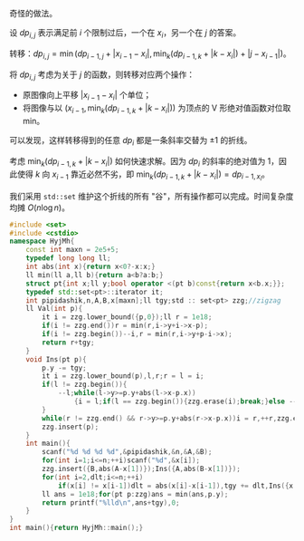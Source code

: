 奇怪的做法。

设 $dp_{i,j}$ 表示满足前 $i$ 个限制过后，一个在 $x_i$，另一个在 $j$ 的答案。

转移：$dp_{i,j} = \min(dp_{i-1,j}+|x_{i-1}-x_i|,\min_k(dp_{i-1,k}+|k-x_{i}|)+|j-x_{i-1}|)$。

将 $dp_{i,j}$ 考虑为关于 $j$ 的函数，则转移对应两个操作：

- 原图像向上平移 $|x_{i-1}-x_i|$ 个单位；
- 将图像与以 $(x_{i-1},\min_k(dp_{i-1,k}+|k-x_{i}|))$ 为顶点的 V 形绝对值函数对位取 min。

可以发现，这样转移得到的任意 $dp_{i}$ 都是一条斜率交替为 $\pm 1$ 的折线。

考虑 $\min_k(dp_{i-1,k}+|k-x_{i}|)$ 如何快速求解。因为 $dp_i$ 的斜率的绝对值为 1，因此使得 $k$ 向 $x_{i-1}$ 靠近必然不劣，即 $\min_k(dp_{i-1,k}+|k-x_{i}|) = dp_{i-1,x_{i}}$。

我们采用 `std::set` 维护这个折线的所有 "谷"，所有操作都可以完成。时间复杂度均摊 $O(n\log n)$。

```cpp
#include <set>
#include <cstdio>
namespace HyjMh{
	const int maxn = 2e5+5;
	typedef long long ll;
	int abs(int x){return x<0?-x:x;}
	ll min(ll a,ll b){return a<b?a:b;}
	struct pt{int x;ll y;bool operator <(pt b)const{return x<b.x;}};
	typedef std::set<pt>::iterator it; 
	int pipidashik,n,A,B,x[maxn];ll tgy;std :: set<pt> zzg;//zigzag
	ll Val(int p){
		it i = zzg.lower_bound({p,0});ll r = 1e18;
		if(i != zzg.end())r = min(r,i->y+i->x-p);
		if(i != zzg.begin())--i,r = min(r,i->y+p-i->x);
		return r+tgy;
	}
	void Ins(pt p){
		p.y -= tgy;
		it i = zzg.lower_bound(p),l,r;r = l = i;
		if(l != zzg.begin()){
			--l;while(l->y>=p.y+abs(l->x-p.x))
				{i = l;if(l == zzg.begin()){zzg.erase(i);break;}else --l,zzg.erase(i);}
		}
		while(r != zzg.end() && r->y>=p.y+abs(r->x-p.x))i = r,++r,zzg.erase(i);
		zzg.insert(p);
	}
	int main(){
		scanf("%d %d %d %d",&pipidashik,&n,&A,&B);
		for(int i=1;i<=n;++i)scanf("%d",&x[i]);
		zzg.insert({B,abs(A-x[1])});Ins({A,abs(B-x[1])});
		for(int i=2,dlt;i<=n;++i)
			if(x[i] != x[i-1])dlt = abs(x[i]-x[i-1]),tgy += dlt,Ins({x[i-1],Val(x[i])-dlt});
		ll ans = 1e18;for(pt p:zzg)ans = min(ans,p.y);
		return printf("%lld\n",ans+tgy),0;
	}
}
int main(){return HyjMh::main();}
```